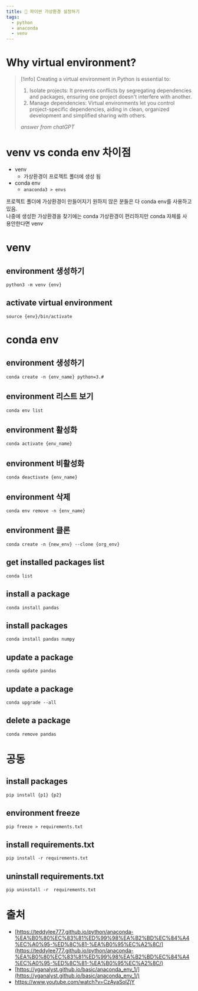 ```yaml
---
title: 🐍 파이썬 가상환경 설정하기
tags:
  - python
  - anaconda
  - venv
---
```


# Why virtual environment?
>[!info]
> Creating a virtual environment in Python is essential to:
> 1. Isolate projects: It prevents conflicts by segregating dependencies and packages, ensuring one project doesn't interfere with another.
> 2. Manage dependencies: Virtual environments let you control project-specific dependencies, aiding in clean, organized development and simplified sharing with others.
> 
> *answer from chatGPT*

# venv vs conda env 차이점

- venv
	- 가상환경이 프로젝트 폴더에 생성 됨 
- conda env
	- `anaconda3 > envs`

프로젝트 폴더에 가상환경이 만들어지기 원하지 않은 분들은 다 conda env를 사용하고 있음.   
나중에 생성한 가상환경을 찾기에는 conda 가상환경이 편리하지만 conda 자체를 사용안한다면 venv
# venv
## environment 생성하기
```console
python3 -m venv {env}
```

## activate virtual environment
```console
source {env}/bin/activate
```

# conda env
## environment 생성하기
```console
conda create -n {env_name} python=3.#
``` 

## environment 리스트 보기 
```console
conda env list
``` 

## environment 활성화 
```console
conda activate {env_name}
``` 

## environment 비활성화
```console
conda deactivate {env_name}
``` 

## environment 삭제
```console
conda env remove -n {env_name}
``` 

## environment 클론
```console
conda create -n {new_env} --clone {org_env}
``` 

## get installed packages list
```console
conda list 
``` 

## install a package
```
conda install pandas 
``` 

## install packages 
```console
conda install pandas numpy 
``` 

## update a package 
```console
conda update pandas 
``` 

## update a package 
```console
conda upgrade --all 
``` 

## delete a package 
```console
conda remove pandas 
``` 

# 공동

## install packages 
```console
pip install {p1} {p2}
```

## environment freeze 
```console
pip freeze > requirements.txt
```

## install requirements.txt
```console
pip install -r requirements.txt
``` 

## uninstall requirements.txt 
```console
pip uninstall -r  requirements.txt
``` 


# 출처 
- [https://teddylee777.github.io/python/anaconda-%EA%B0%80%EC%83%81%ED%99%98%EA%B2%BD%EC%84%A4%EC%A0%95-%ED%8C%81-%EA%B0%95%EC%A2%8C/](https://teddylee777.github.io/python/anaconda-%EA%B0%80%EC%83%81%ED%99%98%EA%B2%BD%EC%84%A4%EC%A0%95-%ED%8C%81-%EA%B0%95%EC%A2%8C/)
- [https://yganalyst.github.io/basic/anaconda_env_1/](https://yganalyst.github.io/basic/anaconda_env_1/)
- https://www.youtube.com/watch?v=CzAyaSolZjY